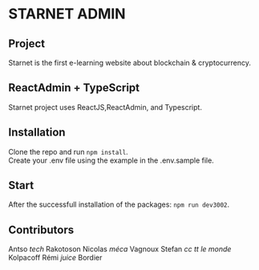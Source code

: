 # STARNET ADMIN

## Project

Starnet is the first e-learning website about blockchain & cryptocurrency.

## ReactAdmin + TypeScript

Starnet project uses ReactJS,ReactAdmin, and Typescript.

## Installation

Clone the repo and run `npm install`.<br>
Create your .env file using the example in the .env.sample file.

## Start

After the successfull installation of the packages: `npm run dev3002`.

## Contributors

Antso _tech_ Rakotoson
Nicolas _méca_ Vagnoux
Stefan _cc tt le monde_ Kolpacoff
Rémi _juice_ Bordier

